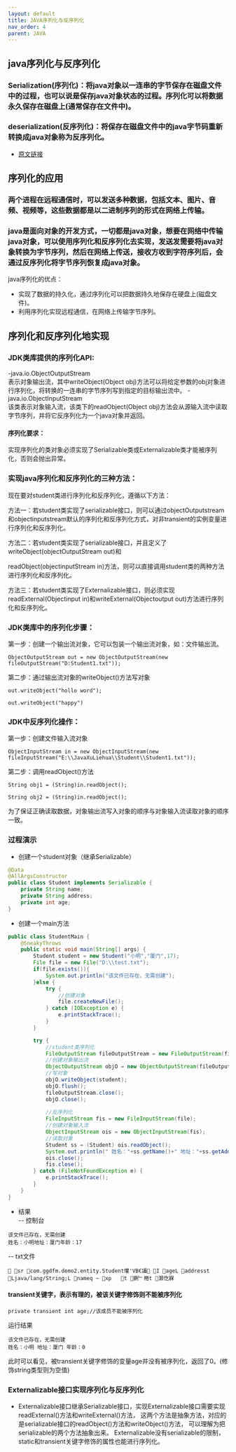 ```yaml
---
layout: default
title: JAVA序列化与反序列化
nav_order: 4
parent: JAVA
---
```



## java序列化与反序列化
### Serialization(序列化)：将java对象以一连串的字节保存在磁盘文件中的过程，也可以说是保存java对象状态的过程。序列化可以将数据永久保存在磁盘上(通常保存在文件中)。

### deserialization(反序列化)：将保存在磁盘文件中的java字节码重新转换成java对象称为反序列化。

- [原文链接](https://blog.csdn.net/qq_62414755/article/details/125886742)

## 序列化的应用
### 两个进程在远程通信时，可以发送多种数据，包括文本、图片、音频、视频等，这些数据都是以二进制序列的形式在网络上传输。

### java是面向对象的开发方式，一切都是java对象，想要在网络中传输java对象，可以使用序列化和反序列化去实现，发送发需要将java对象转换为字节序列，然后在网络上传送，接收方收到字符序列后，会通过反序列化将字节序列恢复成java对象。

java序列化的优点：
- 实现了数据的持久化，通过序列化可以把数据持久地保存在硬盘上(磁盘文件)。
- 利用序列化实现远程通信，在网络上传输字节序列。

## 序列化和反序列化地实现
### JDK类库提供的序列化API:  
-java.io.ObjectOutputStream    
  表示对象输出流，其中writeObject(Object obj)方法可以将给定参数的obj对象进行序列化，将转换的一连串的字节序列写到指定的目标输出流中。
-java.io.ObjectInputStream  
  该类表示对象输入流，该类下的readObject(Object obj)方法会从源输入流中读取字节序列，并将它反序列化为一个java对象并返回。

#### 序列化要求：
实现序列化的类对象必须实现了Serializable类或Externalizable类才能被序列化，否则会抛出异常。

### 实现java序列化和反序列化的三种方法：

现在要对student类进行序列化和反序列化，遵循以下方法：

方法一：若student类实现了serializable接口，则可以通过objectOutputstream和objectinputstream默认的序列化和反序列化方式，对非transient的实例变量进行序列化和反序列化。

方法二：若student类实现了serializable接口，并且定义了writeObject(objectOutputStream out)和

readObject(objectinputStream in)方法，则可以直接调用student类的两种方法进行序列化和反序列化。

方法三：若student类实现了Externalizable接口，则必须实现readExternal(Objectinput in)和writeExternal(Objectoutput out)方法进行序列化和反序列化。

### JDK类库中的序列化步骤：

第一步：创建一个输出流对象，它可以包装一个输出流对象，如：文件输出流。
````
ObjectOutputStream out = new ObjectOutputStream(new fileOutputStream("D:Student1.txt"));
````

第二步：通过输出流对象的writeObject()方法写对象
````
out.writeObject("hollo word");

out.writeObject("happy")

````
### JDK中反序列化操作：

第一步：创建文件输入流对象
````
ObjectInputStream in = new ObjectInputStream(new fileInputStream("E:\\JavaXuLiehua\\Student\\Student1.txt"));

````

第二步：调用readObject()方法
````
String obj1 = (String)in.readObject();

String obj2 = (String)in.readObject();

````

为了保证正确读取数据，对象输出流写入对象的顺序与对象输入流读取对象的顺序一致。
 
### 过程演示
- 创建一个student对象（继承Serializable）
````java
@Data
@AllArgsConstructor
public class Student implements Serializable {
    private String name;
    private String address;
    private int age;
}
````
- 创建一个main方法  
````java
public class StudentMain {
    @SneakyThrows
    public static void main(String[] args) {
        Student student = new Student("小明","厦门",17);
        File file = new File("D:\\test.txt");
        if(file.exists()){
            System.out.println("该文件已存在，无需创建");
        }else {
            try {
                //创建对象
                file.createNewFile();
            } catch (IOException e) {
                e.printStackTrace();
            }
        }

        try {
            //student类序列化
            FileOutputStream fileOutputStream = new FileOutputStream(file);
            //创建对象输出流
            ObjectOutputStream objO = new ObjectOutputStream(fileOutputStream);
            //写对象
            objO.writeObject(student);
            objO.flush();
            fileOutputStream.close();
            objO.close();
            
            //反序列化
            FileInputStream fis = new FileInputStream(file);
            //创建对象输入流
            ObjectInputStream ois = new ObjectInputStream(fis);
            //读取对象
            Student ss = (Student) ois.readObject();
            System.out.println(" 姓名："+ss.getName()+" 地址："+ss.getAddress()+" 年龄："+ss.getAge());
            ois.close();
            fis.close();
        } catch (FileNotFoundException e) {
            e.printStackTrace();
        }
    }
}
````

- 结果  
-- 控制台
````
该文件已存在，无需创建
姓名：小明地址：厦门年龄：17
````
-- txt文件
````
 sr com.ggdfm.demo2.entity.Student懽'VB€讘 I ageL addresst Ljava/lang/String;L nameq ~ xp   t 鍘﹂棬t 灏忔槑
````
#### transient关键字，表示有理的，被该关键字修饰则不能被序列化
````
private transient int age;//该成员不能被序列化
````
运行结果
````
该文件已存在，无需创建
姓名：小明 地址：厦门 年龄：0
````
此时可以看见，被transient关键字修饰的变量age并没有被序列化，返回了0。(修饰string类型则为空值)
### Externalizable接口实现序列化与反序列化
- Externalizable接口继承Serializable接口，实现Externalizable接口需要实现readExternal()方法和writeExternal()方法，
  这两个方法是抽象方法，对应的是serializable接口的readObject()方法和writeObject()方法，
  可以理解为把serializable的两个方法抽象出来。
  Externalizable没有serializable的限制，static和transient关键字修饰的属性也能进行序列化。

